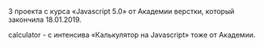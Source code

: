3 проекта с курса «Javascript 5.0» от Академии верстки, который закончила 18.01.2019.

calculator - с интенсива «Калькулятор на Javascript» тоже от Академии.
